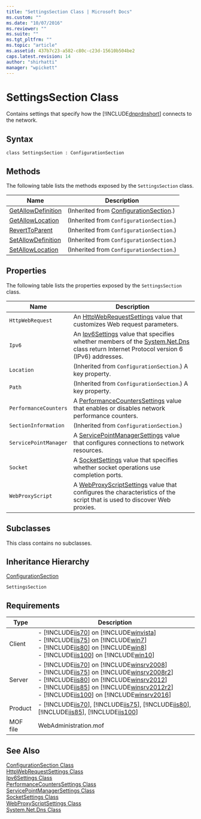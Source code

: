 ```yaml
---
title: "SettingsSection Class | Microsoft Docs"
ms.custom: ""
ms.date: "10/07/2016"
ms.reviewer: ""
ms.suite: ""
ms.tgt_pltfrm: ""
ms.topic: "article"
ms.assetid: 437b7c23-a582-c80c-c23d-15610b504be2
caps.latest.revision: 14
author: "shirhatti"
manager: "wpickett"
---
```

# SettingsSection Class
Contains settings that specify how the [!INCLUDE[dnprdnshort](../wmi-provider/includes/dnprdnshort-md.md)] connects to the network.  
  
## Syntax  
  
```vbs  
class SettingsSection : ConfigurationSection  
```  
  
## Methods  
 The following table lists the methods exposed by the `SettingsSection` class.  
  
|Name|Description|  
|----------|-----------------|  
|[GetAllowDefinition](../wmi-provider/configurationsection-getallowdefinition-method.md)|(Inherited from [ConfigurationSection](../wmi-provider/configurationsection-class1.md).)|  
|[GetAllowLocation](../wmi-provider/configurationsection-getallowlocation-method.md)|(Inherited from `ConfigurationSection`.)|  
|[RevertToParent](../wmi-provider/configurationsection-reverttoparent-method.md)|(Inherited from `ConfigurationSection`.)|  
|[SetAllowDefinition](../wmi-provider/configurationsection-setallowdefinition-method.md)|(Inherited from `ConfigurationSection`.)|  
|[SetAllowLocation](../wmi-provider/configurationsection-setallowlocation-method.md)|(Inherited from `ConfigurationSection`.)|  
  
## Properties  
 The following table lists the properties exposed by the `SettingsSection` class.  
  
|Name|Description|  
|----------|-----------------|  
|`HttpWebRequest`|An [HttpWebRequestSettings](../wmi-provider/httpwebrequestsettings-class.md) value that customizes Web request parameters.|  
|`Ipv6`|An [Ipv6Settings](../wmi-provider/ipv6settings-class.md) value that specifies whether members of the [System.Net.Dns](http://go.microsoft.com/fwlink/?LinkId=70922) class return Internet Protocol version 6 (IPv6) addresses.|  
|`Location`|(Inherited from `ConfigurationSection`.) A key property.|  
|`Path`|(Inherited from `ConfigurationSection`.) A key property.|  
|`PerformanceCounters`|A [PerformanceCountersSettings](../wmi-provider/performancecounterssettings-class.md) value that enables or disables network performance counters.|  
|`SectionInformation`|(Inherited from `ConfigurationSection`.)|  
|`ServicePointManager`|A [ServicePointManagerSettings](../wmi-provider/servicepointmanagersettings-class.md) value that configures connections to network resources.|  
|`Socket`|A [SocketSettings](../wmi-provider/socketsettings-class.md) value that specifies whether socket operations use completion ports.|  
|`WebProxyScript`|A [WebProxyScriptSettings](../wmi-provider/webproxyscriptsettings-class.md) value that configures the characteristics of the script that is used to discover Web proxies.|  
  
## Subclasses  
 This class contains no subclasses.  
  
## Inheritance Hierarchy  
 [ConfigurationSection](../wmi-provider/configurationsection-class1.md)  
  
 `SettingsSection`  
  
## Requirements  
  
|Type|Description|  
|----------|-----------------|  
|Client|-   [!INCLUDE[iis70](../wmi-provider/includes/iis70-md.md)] on [!INCLUDE[winvista](../wmi-provider/includes/winvista-md.md)]<br />-   [!INCLUDE[iis75](../wmi-provider/includes/iis75-md.md)] on [!INCLUDE[win7](../wmi-provider/includes/win7-md.md)]<br />-   [!INCLUDE[iis80](../wmi-provider/includes/iis80-md.md)] on [!INCLUDE[win8](../wmi-provider/includes/win8-md.md)]<br />-   [!INCLUDE[iis100](../wmi-provider/includes/iis100-md.md)] on [!INCLUDE[win10](../wmi-provider/includes/win10-md.md)]|  
|Server|-   [!INCLUDE[iis70](../wmi-provider/includes/iis70-md.md)] on [!INCLUDE[winsrv2008](../wmi-provider/includes/winsrv2008-md.md)]<br />-   [!INCLUDE[iis75](../wmi-provider/includes/iis75-md.md)] on [!INCLUDE[winsrv2008r2](../wmi-provider/includes/winsrv2008r2-md.md)]<br />-   [!INCLUDE[iis80](../wmi-provider/includes/iis80-md.md)] on [!INCLUDE[winsrv2012](../wmi-provider/includes/winsrv2012-md.md)]<br />-   [!INCLUDE[iis85](../wmi-provider/includes/iis85-md.md)] on [!INCLUDE[winsrv2012r2](../wmi-provider/includes/winsrv2012r2-md.md)]<br />-   [!INCLUDE[iis100](../wmi-provider/includes/iis100-md.md)] on [!INCLUDE[winsrv2016](../wmi-provider/includes/winsrv2016-md.md)]|  
|Product|-   [!INCLUDE[iis70](../wmi-provider/includes/iis70-md.md)], [!INCLUDE[iis75](../wmi-provider/includes/iis75-md.md)], [!INCLUDE[iis80](../wmi-provider/includes/iis80-md.md)], [!INCLUDE[iis85](../wmi-provider/includes/iis85-md.md)], [!INCLUDE[iis100](../wmi-provider/includes/iis100-md.md)]|  
|MOF file|WebAdministration.mof|  
  
## See Also  
 [ConfigurationSection Class](../wmi-provider/configurationsection-class1.md)   
 [HttpWebRequestSettings Class](../wmi-provider/httpwebrequestsettings-class.md)   
 [Ipv6Settings Class](../wmi-provider/ipv6settings-class.md)   
 [PerformanceCountersSettings Class](../wmi-provider/performancecounterssettings-class.md)   
 [ServicePointManagerSettings Class](../wmi-provider/servicepointmanagersettings-class.md)   
 [SocketSettings Class](../wmi-provider/socketsettings-class.md)   
 [WebProxyScriptSettings Class](../wmi-provider/webproxyscriptsettings-class.md)   
 [System.Net.Dns Class](http://go.microsoft.com/fwlink/?LinkId=70922)
